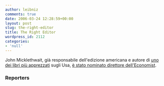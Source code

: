 ```yaml
---
author: leibniz
comments: true
date: 2006-03-24 12:28:59+00:00
layout: post
slug: the-right-editor
title: The Right Editor
wordpress_id: 2112
categories:
- 'null'
---
```


John Micklethwait, già responsabile dell'edizione americana e autore di [uno dei libri più apprezzati](http://www.amazon.com/exec/obidos/tg/detail/-/0143035398/qid=1143203454/sr=2-1/ref=sr_2_1/102-2807577-8280913?v=glance&s=books) sugli Usa, [è stato nominato direttore dell'Economist](http://reporters.blogosfere.it/2006/03/ladies_and_gent.html).


### Reporters
